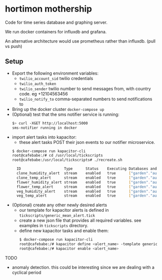 # hortimon mothership

Code for time series database and graphing server.

We run docker containers for influxdb and grafana.

An alternative architecture would use prometheus rather than influxdb. (pull vs push)


## Setup

- Export the following environment variables:
  - `twilio_account_sid` twilio credentials
  - `twilio_auth_token`
  - `twilio_sender` twilio number to send messages from, with country code. eg +12104563456
  - `twilio_notify_to` comma-separated numbers to send notifications to
- Bring up the docker cluster `docker-compose up`
- (Optional) test that the sms notifier service is running:
  ```bash
  $> curl -XGET http://localhost:5000
  sms-notifier running in docker
  ```
- import alert tasks into kapacitor:
  - these alert tasks POST their json events to our notifier microservice.
  ```bash
  $ docker-compose run kapacitor-cli
  root@cafebabe:/# cd /usr/local/tickscripts
  root@cafebabe:/usr/local/tickscripts# ./recreate.sh

    ID                    Type      Status    Executing Databases and Retention Policies
    clone_humidity_alert  stream    enabled   true      ["garden"."autogen"]
    clone_temp_alert      stream    enabled   true      ["garden"."autogen"]
    flower_humidity_alert stream    enabled   true      ["garden"."autogen"]
    flower_temp_alert     stream    enabled   true      ["garden"."autogen"]
    veg_humidity_alert    stream    enabled   true      ["garden"."autogen"]
    veg_temp_alert        stream    enabled   true      ["garden"."autogen"]
  ```
- (Optional) create any other newly desired alerts
  - our template for kapacitor alerts is defined in `tickscripts/generic_mean_alert.tick`
  - create a new json file that provides all required variables.
    see examples in `tickscripts` directory.
  - define new kapacitor tasks and enable them:
    ```bash
    $ docker-compose run kapacitor-cli
    root@cafebabe:/# kapacitor define <alert_name> -template generic_mean_alert -vars /path/to/alert.json  -dbrp garden.autogen
    root@cafebabe:/# kapacitor enable <alert_name>
    ```


TODO
- anomaly detection. this could be interesting since we are dealing with a cyclical period
  
